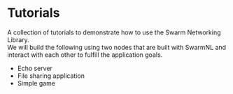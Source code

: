 # Tutorials

A collection of tutorials to demonstrate how to use the Swarm Networking Library.<br>
We will build the following using two nodes that are built with SwarmNL and interact with each other to fulfill the application goals.

* Echo server
* File sharing application
* Simple game